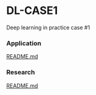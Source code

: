 # DL-CASE1
Deep learning in practice case #1

### Application

[README.md](./app/README.md)


### Research


[README.md](./notebooks/README.md)

